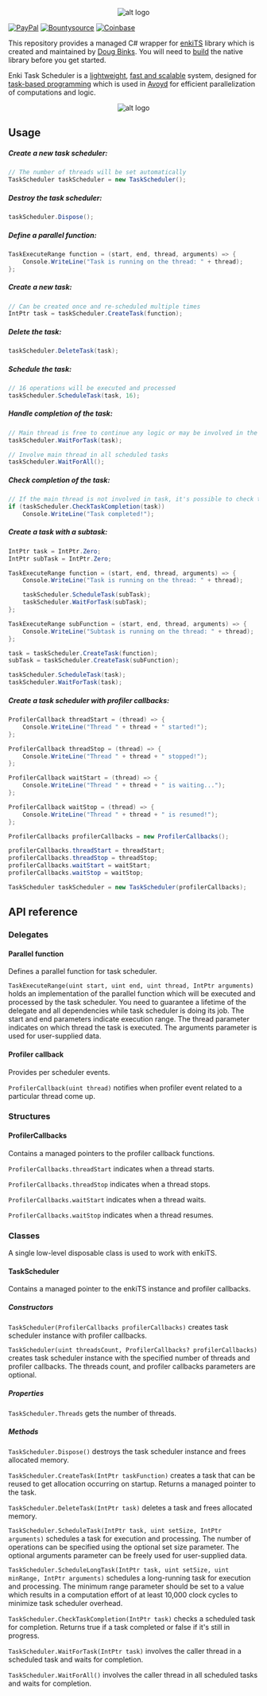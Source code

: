 <p align="center"> 
  <img src="https://i.imgur.com/Cla0umu.png" alt="alt logo">
</p>

[![PayPal](https://drive.google.com/uc?id=1OQrtNBVJehNVxgPf6T6yX1wIysz1ElLR)](https://www.paypal.me/nxrighthere) [![Bountysource](https://drive.google.com/uc?id=19QRobscL8Ir2RL489IbVjcw3fULfWS_Q)](https://salt.bountysource.com/checkout/amount?team=nxrighthere) [![Coinbase](https://drive.google.com/uc?id=1LckuF-IAod6xmO9yF-jhTjq1m-4f7cgF)](https://commerce.coinbase.com/checkout/03e11816-b6fc-4e14-b974-29a1d0886697)

This repository provides a managed C# wrapper for [enkiTS](https://github.com/dougbinks/enkiTS) library which is created and maintained by [Doug Binks](https://github.com/dougbinks). You will need to [build](https://github.com/dougbinks/enkiTS#building) the native library before you get started.

Enki Task Scheduler is a [lightweight](https://www.enkisoftware.com/devlogpost-20150905-1-Internals-of-a-lightweight-task-scheduler), [fast and scalable](https://www.enkisoftware.com/devlogpost-20150822-1-Implementing_a_lightweight_task_scheduler) system, designed for [task-based programming](https://www.threadingbuildingblocks.org/docs/help/tbb_userguide/Task-Based_Programming.html) which is used in [Avoyd](https://www.youtube.com/watch?v=h6ncXx-BQhs) for efficient parallelization of computations and logic.

<p align="center"> 
  <img src="https://i.imgur.com/xIcqPUN.png" alt="alt logo" title="Parallelization of the recursive Fibonacci in .NET with EnkiTasks">
</p>

Usage
--------
##### Create a new task scheduler:

```c#
// The number of threads will be set automatically
TaskScheduler taskScheduler = new TaskScheduler();
```

##### Destroy the task scheduler:
```c#
taskScheduler.Dispose();
````

##### Define a parallel function:
```c#
TaskExecuteRange function = (start, end, thread, arguments) => {
	Console.WriteLine("Task is running on the thread: " + thread);
};
````

##### Create a new task:
```c#
// Can be created once and re-scheduled multiple times
IntPtr task = taskScheduler.CreateTask(function);
```

##### Delete the task:
```c#
taskScheduler.DeleteTask(task);
```

##### Schedule the task:
```c#
// 16 operations will be executed and processed
taskScheduler.ScheduleTask(task, 16);
```

##### Handle completion of the task:
```c#
// Main thread is free to continue any logic or may be involved in the task until completion
taskScheduler.WaitForTask(task);

// Involve main thread in all scheduled tasks
taskScheduler.WaitForAll();
```

##### Check completion of the task:
```c#
// If the main thread is not involved in task, it's possible to check task completion at any time
if (taskScheduler.CheckTaskCompletion(task))
	Console.WriteLine("Task completed!");
```

##### Create a task with a subtask:
```c#
IntPtr task = IntPtr.Zero;
IntPtr subTask = IntPtr.Zero;

TaskExecuteRange function = (start, end, thread, arguments) => {
	Console.WriteLine("Task is running on the thread: " + thread);

	taskScheduler.ScheduleTask(subTask);
	taskScheduler.WaitForTask(subTask);
};

TaskExecuteRange subFunction = (start, end, thread, arguments) => {
	Console.WriteLine("Subtask is running on the thread: " + thread);
};

task = taskScheduler.CreateTask(function);
subTask = taskScheduler.CreateTask(subFunction);

taskScheduler.ScheduleTask(task);
taskScheduler.WaitForTask(task);
```

##### Create a task scheduler with profiler callbacks:
```c#
ProfilerCallback threadStart = (thread) => {
	Console.WriteLine("Thread " + thread + " started!");
};

ProfilerCallback threadStop = (thread) => {
	Console.WriteLine("Thread " + thread + " stopped!");
};

ProfilerCallback waitStart = (thread) => {
	Console.WriteLine("Thread " + thread + " is waiting...");
};

ProfilerCallback waitStop = (thread) => {
	Console.WriteLine("Thread " + thread + " is resumed!");
};

ProfilerCallbacks profilerCallbacks = new ProfilerCallbacks();

profilerCallbacks.threadStart = threadStart;
profilerCallbacks.threadStop = threadStop;
profilerCallbacks.waitStart = waitStart; 
profilerCallbacks.waitStop = waitStop;

TaskScheduler taskScheduler = new TaskScheduler(profilerCallbacks);
```

API reference
--------
### Delegates
#### Parallel function 
Defines a parallel function for task scheduler.

`TaskExecuteRange(uint start, uint end, uint thread, IntPtr arguments)` holds an implementation of the parallel function which will be executed and processed by the task scheduler. You need to guarantee a lifetime of the delegate and all dependencies while task scheduler is doing its job. The start and end parameters indicate execution range. The thread parameter indicates on which thread the task is executed. The arguments parameter is used for user-supplied data.

#### Profiler callback
Provides per scheduler events.

`ProfilerCallback(uint thread)` notifies when profiler event related to a particular thread come up.

### Structures
#### ProfilerCallbacks
Contains a managed pointers to the profiler callback functions.

`ProfilerCallbacks.threadStart` indicates when a thread starts.

`ProfilerCallbacks.threadStop` indicates when a thread stops.

`ProfilerCallbacks.waitStart` indicates when a thread waits.

`ProfilerCallbacks.waitStop` indicates when a thread resumes.

### Classes
A single low-level disposable class is used to work with enkiTS.

#### TaskScheduler
Contains a managed pointer to the enkiTS instance and profiler callbacks.

##### Constructors
`TaskScheduler(ProfilerCallbacks profilerCallbacks)` creates task scheduler instance with profiler callbacks.

`TaskScheduler(uint threadsCount, ProfilerCallbacks? profilerCallbacks)` creates task scheduler instance with the specified number of threads and profiler callbacks. The threads count, and profiler callbacks parameters are optional.

##### Properties
`TaskScheduler.Threads` gets the number of threads.

##### Methods
`TaskScheduler.Dispose()` destroys the task scheduler instance and frees allocated memory.

`TaskScheduler.CreateTask(IntPtr taskFunction)` creates a task that can be reused to get allocation occurring on startup. Returns a managed pointer to the task.

`TaskScheduler.DeleteTask(IntPtr task)` deletes a task and frees allocated memory.

`TaskScheduler.ScheduleTask(IntPtr task, uint setSize, IntPtr arguments)` schedules a task for execution and processing. The number of operations can be specified using the optional set size parameter. The optional arguments parameter can be freely used for user-supplied data.

`TaskScheduler.ScheduleLongTask(IntPtr task, uint setSize, uint minRange, IntPtr arguments)` schedules a long-running task for execution and processing. The minimum range parameter should be set to a value which results in a computation effort of at least 10,000 clock cycles to minimize task scheduler overhead.

`TaskScheduler.CheckTaskCompletion(IntPtr task)` checks a scheduled task for completion. Returns true if a task completed or false if it's still in progress.

`TaskScheduler.WaitForTask(IntPtr task)` involves the caller thread in a scheduled task and waits for completion.

`TaskScheduler.WaitForAll()` involves the caller thread in all scheduled tasks and waits for completion.
